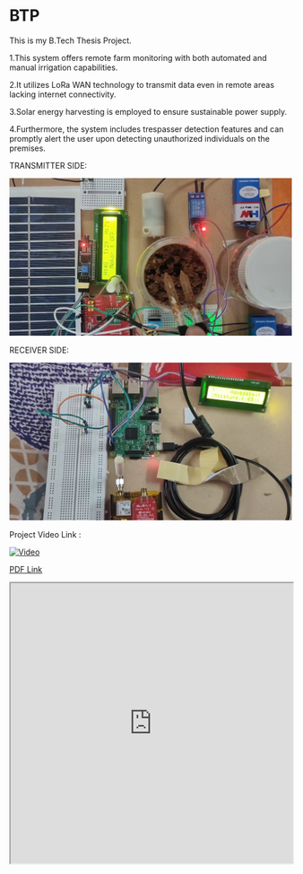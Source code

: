 # BTP
 This is my B.Tech Thesis Project.
 
1.This system offers remote farm monitoring with both automated and manual irrigation capabilities. 

2.It utilizes LoRa WAN technology to transmit data even in remote areas lacking internet connectivity. 

3.Solar energy harvesting is employed to ensure sustainable power supply.

4.Furthermore, the system includes trespasser detection features and can promptly alert the user upon detecting unauthorized individuals on the premises.

TRANSMITTER SIDE:

![Project Image](https://github.com/CVBhanuPrakash/AgritechGuard/blob/main/images/TransmitterEnd.jpg)

RECEIVER SIDE:

![Project Image](https://github.com/CVBhanuPrakash/AgritechGuard/blob/main/images/ReceiverEnd.jpg)

Project Video Link :

[![Video](https://drive.google.com/file/d/1AogX8oCroh_puaGHfiaCTgyNUxjqn3Af/view?usp=drivesdk)](https://github.com/CVBhanuPrakash/AgritechGuard/blob/main/BTP.mp4)

[PDF Link](https://github.com/CVBhanuPrakash/AgritechGuard/blob/main/images/BTP_3rd_Review.pdf)

<iframe src="https://github.com/CVBhanuPrakash/AgritechGuard/blob/main/images/BTP_3rd_Review.pdf" width="100%" height="500px"></iframe>








